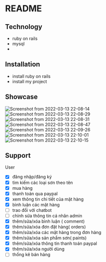 # README
## Technology
- ruby on rails
- mysql
- 
## Installation
- install ruby on rails
- install my project

## Showcase
![Screenshot from 2022-03-13 22-08-14](https://user-images.githubusercontent.com/48242099/158093034-b441a68b-f343-4402-8451-b4a5e095ed45.png)
![Screenshot from 2022-03-13 22-08-29](https://user-images.githubusercontent.com/48242099/158093176-00ccb27d-0e36-4fe5-a25d-10199ba0a111.png)
![Screenshot from 2022-03-13 22-08-31](https://user-images.githubusercontent.com/48242099/158093189-97493c1a-6091-44ab-bfdc-c8605494c4ac.png)
![Screenshot from 2022-03-13 22-08-47](https://user-images.githubusercontent.com/48242099/158093194-b3769382-1ebd-44c2-8d20-3794429a0f39.png)
![Screenshot from 2022-03-13 22-09-26](https://user-images.githubusercontent.com/48242099/158093203-c1259001-8d01-43f4-8107-7511ff90e6d8.png)
![Screenshot from 2022-03-13 22-10-01](https://user-images.githubusercontent.com/48242099/158093214-3696e4ff-1667-42a4-8a2c-dd316e940920.png)
![Screenshot from 2022-03-13 22-10-15](https://user-images.githubusercontent.com/48242099/158093219-3dd132a9-c68e-493f-aa84-b06693a968b1.png)

## Support
User
- [x] đăng nhập/đăng ký
- [x] tìm kiếm các loại sơn theo tên
- [x] mua hàng 
- [x] thanh toán qua paypal
- [x] xem thông tin chi tiết của mặt hàng
- [x] bình luận các mặt hàng
- [ ] trao đổi với chatbot
- [ ] chỉnh sửa thông tin cá nhân
admin
- [x] thêm/sửa/xóa bình luận ( comment)
- [x] thêm/sửa/xóa đơn đặt hàng( orders)
- [x] thêm/sửa/xóa các mặt hàng trong đơn hàng
- [x] thêm/sửa/xóa sản phẩm sơn( paints)
- [x] thêm/sửa/xóa thông tin thanh toán paypal
- [x] thêm/sửa/xóa người dùng
- [ ] thống kê bán hàng
